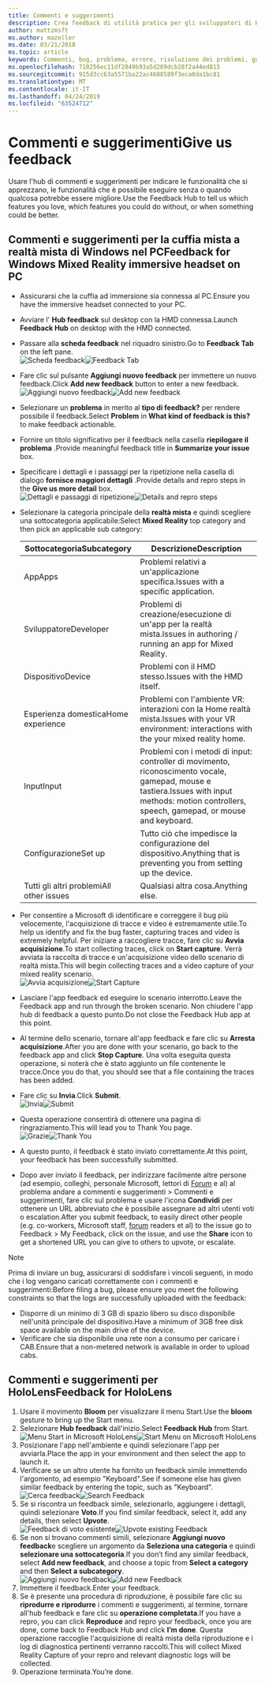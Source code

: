 ```yaml
---
title: Commenti e suggerimenti
description: Crea feedback di utilità pratica per gli sviluppatori di HoloLens e di realtà mista di Windows usando l'hub di feedback.
author: mattzmsft
ms.author: mazeller
ms.date: 03/21/2018
ms.topic: article
keywords: Commenti, bug, problema, errore, risoluzione dei problemi, guida
ms.openlocfilehash: 710256ec11df2849b93a5d289dcb28f2a44ed815
ms.sourcegitcommit: 915d3cc63a5571ba22ac4608589f3eca8da1bc81
ms.translationtype: MT
ms.contentlocale: it-IT
ms.lasthandoff: 04/24/2019
ms.locfileid: "63524712"
---
```

# <a name="give-us-feedback"></a><span data-ttu-id="7785e-104">Commenti e suggerimenti</span><span class="sxs-lookup"><span data-stu-id="7785e-104">Give us feedback</span></span>

<span data-ttu-id="7785e-105">Usare l'hub di commenti e suggerimenti per indicare le funzionalità che si apprezzano, le funzionalità che è possibile eseguire senza o quando qualcosa potrebbe essere migliore.</span><span class="sxs-lookup"><span data-stu-id="7785e-105">Use the Feedback Hub to tell us which features you love, which features you could do without, or when something could be better.</span></span>

## <a name="feedback-for-windows-mixed-reality-immersive-headset-on-pc"></a><span data-ttu-id="7785e-106">Commenti e suggerimenti per la cuffia mista a realtà mista di Windows nel PC</span><span class="sxs-lookup"><span data-stu-id="7785e-106">Feedback for Windows Mixed Reality immersive headset on PC</span></span>

* <span data-ttu-id="7785e-107">Assicurarsi che la cuffia ad immersione sia connessa al PC.</span><span class="sxs-lookup"><span data-stu-id="7785e-107">Ensure you have the immersive headset connected to your PC.</span></span>
* <span data-ttu-id="7785e-108">Avviare l' **Hub feedback** sul desktop con la HMD connessa.</span><span class="sxs-lookup"><span data-stu-id="7785e-108">Launch **Feedback Hub** on desktop with the HMD connected.</span></span>
* <span data-ttu-id="7785e-109">Passare alla **scheda feedback** nel riquadro sinistro.</span><span class="sxs-lookup"><span data-stu-id="7785e-109">Go to **Feedback Tab** on the left pane.</span></span> <br>
  <span data-ttu-id="7785e-110">![Scheda feedback](images/feedback1-600px.png)</span><span class="sxs-lookup"><span data-stu-id="7785e-110">![Feedback Tab](images/feedback1-600px.png)</span></span>
* <span data-ttu-id="7785e-111">Fare clic sul pulsante **Aggiungi nuovo feedback** per immettere un nuovo feedback.</span><span class="sxs-lookup"><span data-stu-id="7785e-111">Click **Add new feedback** button to enter a new feedback.</span></span><br>
  <span data-ttu-id="7785e-112">![Aggiungi nuovo feedback](images/feedback2-600px.png)</span><span class="sxs-lookup"><span data-stu-id="7785e-112">![Add new feedback](images/feedback2-600px.png)</span></span>
* <span data-ttu-id="7785e-113">Selezionare un **problema** in merito al **tipo di feedback?** per rendere possibile il feedback.</span><span class="sxs-lookup"><span data-stu-id="7785e-113">Select **Problem** in **What kind of feedback is this?** to make feedback actionable.</span></span>
* <span data-ttu-id="7785e-114">Fornire un titolo significativo per il feedback nella casella **riepilogare il problema** .</span><span class="sxs-lookup"><span data-stu-id="7785e-114">Provide meaningful feedback title in **Summarize your issue** box.</span></span>
* <span data-ttu-id="7785e-115">Specificare i dettagli e i passaggi per la ripetizione nella casella di dialogo **fornisce maggiori dettagli** .</span><span class="sxs-lookup"><span data-stu-id="7785e-115">Provide details and repro steps in the **Give us more detail** box.</span></span><br>
  <span data-ttu-id="7785e-116">![Dettagli e passaggi di ripetizione](images/feedback3-600px.png)</span><span class="sxs-lookup"><span data-stu-id="7785e-116">![Details and repro steps](images/feedback3-600px.png)</span></span>
* <span data-ttu-id="7785e-117">Selezionare la categoria principale della **realtà mista** e quindi scegliere una sottocategoria applicabile:</span><span class="sxs-lookup"><span data-stu-id="7785e-117">Select **Mixed Reality** top category and then pick an applicable sub category:</span></span>

  |  <span data-ttu-id="7785e-118">Sottocategoria</span><span class="sxs-lookup"><span data-stu-id="7785e-118">Subcategory</span></span>  |  <span data-ttu-id="7785e-119">Descrizione</span><span class="sxs-lookup"><span data-stu-id="7785e-119">Description</span></span> | 
  |----------|----------|
  |  <span data-ttu-id="7785e-120">App</span><span class="sxs-lookup"><span data-stu-id="7785e-120">Apps</span></span>  |  <span data-ttu-id="7785e-121">Problemi relativi a un'applicazione specifica.</span><span class="sxs-lookup"><span data-stu-id="7785e-121">Issues with a specific application.</span></span> | 
  |  <span data-ttu-id="7785e-122">Sviluppatore</span><span class="sxs-lookup"><span data-stu-id="7785e-122">Developer</span></span>  |  <span data-ttu-id="7785e-123">Problemi di creazione/esecuzione di un'app per la realtà mista.</span><span class="sxs-lookup"><span data-stu-id="7785e-123">Issues in authoring / running an app for Mixed Reality.</span></span> | 
  |  <span data-ttu-id="7785e-124">Dispositivo</span><span class="sxs-lookup"><span data-stu-id="7785e-124">Device</span></span>  |  <span data-ttu-id="7785e-125">Problemi con il HMD stesso.</span><span class="sxs-lookup"><span data-stu-id="7785e-125">Issues with the HMD itself.</span></span> | 
  |  <span data-ttu-id="7785e-126">Esperienza domestica</span><span class="sxs-lookup"><span data-stu-id="7785e-126">Home experience</span></span>  |  <span data-ttu-id="7785e-127">Problemi con l'ambiente VR: interazioni con la Home realtà mista.</span><span class="sxs-lookup"><span data-stu-id="7785e-127">Issues with your VR environment: interactions with the your mixed reality home.</span></span> | 
  |  <span data-ttu-id="7785e-128">Input</span><span class="sxs-lookup"><span data-stu-id="7785e-128">Input</span></span>  |  <span data-ttu-id="7785e-129">Problemi con i metodi di input: controller di movimento, riconoscimento vocale, gamepad, mouse e tastiera.</span><span class="sxs-lookup"><span data-stu-id="7785e-129">Issues with input methods: motion controllers, speech, gamepad, or mouse and keyboard.</span></span> | 
  |  <span data-ttu-id="7785e-130">Configurazione</span><span class="sxs-lookup"><span data-stu-id="7785e-130">Set up</span></span>  |  <span data-ttu-id="7785e-131">Tutto ciò che impedisce la configurazione del dispositivo.</span><span class="sxs-lookup"><span data-stu-id="7785e-131">Anything that is preventing you from setting up the device.</span></span> | 
  |  <span data-ttu-id="7785e-132">Tutti gli altri problemi</span><span class="sxs-lookup"><span data-stu-id="7785e-132">All other issues</span></span>  |  <span data-ttu-id="7785e-133">Qualsiasi altra cosa.</span><span class="sxs-lookup"><span data-stu-id="7785e-133">Anything else.</span></span> |
  
* <span data-ttu-id="7785e-134">Per consentire a Microsoft di identificare e correggere il bug più velocemente, l'acquisizione di tracce e video è estremamente utile.</span><span class="sxs-lookup"><span data-stu-id="7785e-134">To help us identify and fix the bug faster, capturing traces and video is extremely helpful.</span></span> <span data-ttu-id="7785e-135">Per iniziare a raccogliere tracce, fare clic su **Avvia acquisizione**.</span><span class="sxs-lookup"><span data-stu-id="7785e-135">To start collecting traces, click on **Start capture**.</span></span> <span data-ttu-id="7785e-136">Verrà avviata la raccolta di tracce e un'acquisizione video dello scenario di realtà mista.</span><span class="sxs-lookup"><span data-stu-id="7785e-136">This will begin collecting traces and a video capture of your mixed reality scenario.</span></span><br>
  <span data-ttu-id="7785e-137">![Avvia acquisizione](images/feedback4-600px.png)</span><span class="sxs-lookup"><span data-stu-id="7785e-137">![Start Capture](images/feedback4-600px.png)</span></span>
* <span data-ttu-id="7785e-138">Lasciare l'app feedback ed eseguire lo scenario interrotto.</span><span class="sxs-lookup"><span data-stu-id="7785e-138">Leave the Feedback app and run through the broken scenario.</span></span> <span data-ttu-id="7785e-139">Non chiudere l'app hub di feedback a questo punto.</span><span class="sxs-lookup"><span data-stu-id="7785e-139">Do not close the Feedback Hub app at this point.</span></span>
* <span data-ttu-id="7785e-140">Al termine dello scenario, tornare all'app feedback e fare clic su **Arresta acquisizione**.</span><span class="sxs-lookup"><span data-stu-id="7785e-140">After you are done with your scenario, go back to the feedback app and click **Stop Capture**.</span></span> <span data-ttu-id="7785e-141">Una volta eseguita questa operazione, si noterà che è stato aggiunto un file contenente le tracce.</span><span class="sxs-lookup"><span data-stu-id="7785e-141">Once you do that, you should see that a file containing the traces has been added.</span></span>
* <span data-ttu-id="7785e-142">Fare clic su **Invia**.</span><span class="sxs-lookup"><span data-stu-id="7785e-142">Click **Submit**.</span></span><br>
  <span data-ttu-id="7785e-143">![Invia](images/feedback5-600px.png)</span><span class="sxs-lookup"><span data-stu-id="7785e-143">![Submit](images/feedback5-600px.png)</span></span>
* <span data-ttu-id="7785e-144">Questa operazione consentirà di ottenere una pagina di ringraziamento.</span><span class="sxs-lookup"><span data-stu-id="7785e-144">This will lead you to Thank You page.</span></span><br>
  <span data-ttu-id="7785e-145">![Grazie](images/feedback6-600px.png)</span><span class="sxs-lookup"><span data-stu-id="7785e-145">![Thank You](images/feedback6-600px.png)</span></span>
* <span data-ttu-id="7785e-146">A questo punto, il feedback è stato inviato correttamente.</span><span class="sxs-lookup"><span data-stu-id="7785e-146">At this point, your feedback has been successfully submitted.</span></span>
* <span data-ttu-id="7785e-147">Dopo aver inviato il feedback, per indirizzare facilmente altre persone (ad esempio, colleghi, personale Microsoft, lettori di [Forum](https://forums.hololens.com/) e al) al problema andare a commenti e suggerimenti > Commenti e suggerimenti, fare clic sul problema e usare l'icona **Condividi** per ottenere un URL abbreviato che è possibile assegnare ad altri utenti voti o escalation.</span><span class="sxs-lookup"><span data-stu-id="7785e-147">After you submit feedback, to easily direct other people (e.g. co-workers, Microsoft staff, [forum](https://forums.hololens.com/) readers et al) to the issue go to Feedback > My Feedback, click on the issue, and use the **Share** icon to get a shortened URL you can give to others to upvote, or escalate.</span></span>

>[!NOTE]
><span data-ttu-id="7785e-148">Prima di inviare un bug, assicurarsi di soddisfare i vincoli seguenti, in modo che i log vengano caricati correttamente con i commenti e suggerimenti:</span><span class="sxs-lookup"><span data-stu-id="7785e-148">Before filing a bug, please ensure you meet the following constraints so that the logs are successfully uploaded with the feedback:</span></span>
> - <span data-ttu-id="7785e-149">Disporre di un minimo di 3 GB di spazio libero su disco disponibile nell'unità principale del dispositivo.</span><span class="sxs-lookup"><span data-stu-id="7785e-149">Have a minimum of 3GB free disk space available on the main drive of the device.</span></span>
> - <span data-ttu-id="7785e-150">Verificare che sia disponibile una rete non a consumo per caricare i CAB.</span><span class="sxs-lookup"><span data-stu-id="7785e-150">Ensure that a non-metered network is available in order to upload cabs.</span></span>

## <a name="feedback-for-hololens"></a><span data-ttu-id="7785e-151">Commenti e suggerimenti per HoloLens</span><span class="sxs-lookup"><span data-stu-id="7785e-151">Feedback for HoloLens</span></span>

1. <span data-ttu-id="7785e-152">Usare il movimento **Bloom** per visualizzare il menu Start.</span><span class="sxs-lookup"><span data-stu-id="7785e-152">Use the **bloom** gesture to bring up the Start menu.</span></span>
2. <span data-ttu-id="7785e-153">Selezionare **Hub feedback** dall'inizio.</span><span class="sxs-lookup"><span data-stu-id="7785e-153">Select **Feedback Hub** from Start.</span></span><br>
  <span data-ttu-id="7785e-154">![Menu Start in Microsoft HoloLens](images/startmenu.jpg)</span><span class="sxs-lookup"><span data-stu-id="7785e-154">![Start Menu on Microsoft HoloLens](images/startmenu.jpg)</span></span>
3. <span data-ttu-id="7785e-155">Posizionare l'app nell'ambiente e quindi selezionare l'app per avviarla.</span><span class="sxs-lookup"><span data-stu-id="7785e-155">Place the app in your environment and then select the app to launch it.</span></span>
4. <span data-ttu-id="7785e-156">Verificare se un altro utente ha fornito un feedback simile immettendo l'argomento, ad esempio "Keyboard".</span><span class="sxs-lookup"><span data-stu-id="7785e-156">See if someone else has given similar feedback by entering the topic, such as "Keyboard".</span></span><br>
  <span data-ttu-id="7785e-157">![Cerca feedback](images/searchfeedback-500px.jpg)</span><span class="sxs-lookup"><span data-stu-id="7785e-157">![Search Feedback](images/searchfeedback-500px.jpg)</span></span>
5. <span data-ttu-id="7785e-158">Se si riscontra un feedback simile, selezionarlo, aggiungere i dettagli, quindi selezionare **Voto**.</span><span class="sxs-lookup"><span data-stu-id="7785e-158">If you find similar feedback, select it, add any details, then select **Upvote**.</span></span><br>
  <span data-ttu-id="7785e-159">![Feedback di voto esistente](images/upvotefeedback-500px.jpg)</span><span class="sxs-lookup"><span data-stu-id="7785e-159">![Upvote existing Feedback](images/upvotefeedback-500px.jpg)</span></span>
6. <span data-ttu-id="7785e-160">Se non si trovano commenti simili, selezionare **Aggiungi nuovo feedback**e scegliere un argomento da **Seleziona una categoria** e quindi **selezionare una sottocategoria**.</span><span class="sxs-lookup"><span data-stu-id="7785e-160">If you don’t find any similar feedback, select **Add new feedback**, and choose a topic from **Select a category** and then **Select a subcategory**.</span></span><br>
  <span data-ttu-id="7785e-161">![Aggiungi nuovo feedback](images/addnewfeedback-500px.jpg)</span><span class="sxs-lookup"><span data-stu-id="7785e-161">![Add new Feedback](images/addnewfeedback-500px.jpg)</span></span>
7. <span data-ttu-id="7785e-162">Immettere il feedback.</span><span class="sxs-lookup"><span data-stu-id="7785e-162">Enter your feedback.</span></span>
8. <span data-ttu-id="7785e-163">Se è presente una procedura di riproduzione, è possibile fare clic su **riprodurre e riprodurre** i commenti e suggerimenti, al termine, tornare all'hub feedback e fare clic su **operazione completata**.</span><span class="sxs-lookup"><span data-stu-id="7785e-163">If you have a repro, you can click **Reproduce** and repro your feedback, once you are done, come back to Feedback Hub and click **I’m done**.</span></span> <span data-ttu-id="7785e-164">Questa operazione raccoglie l'acquisizione di realtà mista della riproduzione e i log di diagnostica pertinenti verranno raccolti.</span><span class="sxs-lookup"><span data-stu-id="7785e-164">This will collect Mixed Reality Capture of your repro and relevant diagnostic logs will be collected.</span></span>
9. <span data-ttu-id="7785e-165">Operazione terminata.</span><span class="sxs-lookup"><span data-stu-id="7785e-165">You’re done.</span></span>
